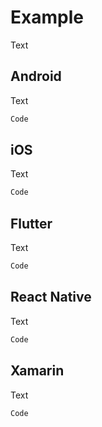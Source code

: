 # Example

Text

## Android

Text

```kotlin
Code
```

## iOS

Text

```swift
Code
```

## Flutter

Text

```dart
Code
```

## React Native

Text

```jsx
Code
```

## Xamarin

Text

```xml
Code
```
